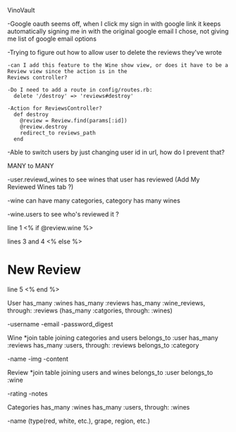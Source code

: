 VinoVault

-Google oauth seems off, when I click my sign in with google link it keeps automatically signing me in with the original google email I chose, not giving me list of google email options



-Trying to figure out how to allow user to delete the reviews they've wrote



    -can I add this feature to the Wine show view, or does it have to be a Review view since the action is in the 
    Reviews controller?

    -Do I need to add a route in config/routes.rb: 
      delete '/destroy' => 'reviews#destroy'

    -Action for ReviewsController?
      def destroy
        @review = Review.find(params[:id])
        @review.destroy
        redirect_to reviews_path
      end

  -Able to switch users by just changing user id in url, how do I prevent that?  







MANY to MANY

-user.reviewd_wines to see wines that user has reviewed (Add My Reviewed Wines tab ?)

-wine can have many categories, category has many wines


-wine.users to see who's reviewed it  ?





line 1 
<% if @review.wine %>

lines 3 and 4
<% else %>
<h1>New Review</h1>

line 5
<% end %>







User
  has_many :wines
  has_many :reviews
  has_many :wine_reviews, through: :reviews
  (has_many :catgories, through: :wines)

  -username
  -email
  -password_digest


Wine *join table joining categories and users
  belongs_to :user
  has_many :reviews
  has_many :users, through: :reviews
  belongs_to :category

  -name
  -img
  -content

Review *join table joining users and wines
  belongs_to :user
  belongs_to :wine

  -rating
  -notes

Categories
  has_many :wines
  has_many :users, through: :wines

  -name (type(red, white, etc.), grape, region, etc.)

